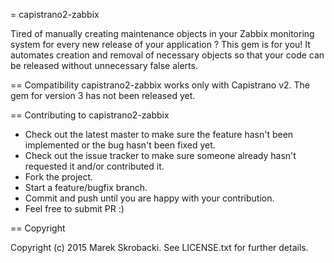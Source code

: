 = capistrano2-zabbix

Tired of manually creating maintenance objects in your Zabbix monitoring
system for every new release of your application ? This gem is for you! It
automates creation and removal of necessary objects so that your code can be
released without unnecessary false alerts.


== Compatibility
capistrano2-zabbix works only with Capistrano v2. The gem for version 3 has
not been released yet.

== Contributing to capistrano2-zabbix

* Check out the latest master to make sure the feature hasn't been implemented or the bug hasn't been fixed yet.
* Check out the issue tracker to make sure someone already hasn't requested it and/or contributed it.
* Fork the project.
* Start a feature/bugfix branch.
* Commit and push until you are happy with your contribution.
* Feel free to submit PR :)

== Copyright

Copyright (c) 2015 Marek Skrobacki. See LICENSE.txt for
further details.

